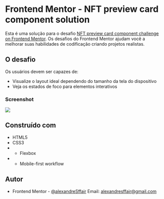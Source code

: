  <h1>Frontend Mentor - NFT preview card component solution</h1>

Esta é uma solução para o desafio [NFT preview card component challenge on Frontend Mentor](https://www.frontendmentor.io/challenges/nft-preview-card-component-SbdUL_w0U). Os desafios do Frontend Mentor ajudam você a melhorar suas habilidades de codificação criando projetos realistas.


<h2>O desafio</h2>

Os usuários devem ser capazes de:

- Visualize o layout ideal dependendo do tamanho da tela do dispositivo
- Veja os estados de foco para elementos interativos

### Screenshot

![](./screenshot.jpg)

<h2>Construído com</h2>  

- HTML5
- CSS3
- - Flexbox
- - Mobile-first workflow

## Autor

- Frontend Mentor - [@alexandreSffair](https://www.frontendmentor.io/profile/alexandreSffair)
Email: alexandresffair@gmail.com
